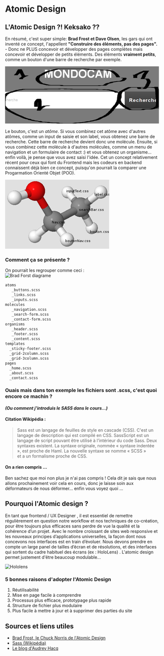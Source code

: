 # Atomic Design

## L'Atomic Design ?! Keksako ??

En résumé, c'est super simple: **Brad Frost et Dave Olsen**, les gars qui ont inventé ce concept, l'appellent **"Construire des éléments, pas des pages".** - Donc ne PLUS concevoir et développer des pages complètes mais concevoir et développer de petits éléments. Des éléments **vraiment petits**, comme un bouton d'une barre de recherche par exemple.

![Barre de recherche](bar.png "atome css")

Le bouton, c'est un *atôme*.  Si vous combinez cet atôme avec d'autres atômes, comme un input de saisie et son label, vous obtenez une barre de recherche. Cette barre de recherche devient donc une molécule. Ensuite, si vous combinez cette molécule à d'autres molécules, comme un menu de navigation et un formulaire de contact :) et vous obtenez un organisme... enfin voilà, je pense que vous avez saisi l'idée. Cet un concept relativement récent pour ceux qui font du Frontend mais les codeurs en backend connaissent déjà bien ce concept, puisqu'on pourrait la comparer une Progarmation Orienté Objet (POO).

![Atome](atome.png "atome css")

### Comment ça se présente ?

On pourrait les regrouper comme ceci :  
![Brad Forst diagrame](http://bradfrost.com/wp-content/uploads/2013/06/atomic-design.png)

    atoms
       _buttons.scss
       _links.scss
       _inputs.scss
    molecules
       _navigation.scss
       _search-form.scss
       _contact-form.scss
    organisms
       _header.scss
       _footer.scss
       _content.scss
    templates
      _sticky-footer.scss
      _grid-2column.scss
      _grid-3column.scss
    pages
      _home.scss
      _about.scss
      _contact.scss


### Ouais mais dans ton exemple les fichiers sont .scss, c'est quoi encore ce machin ? 

#### *(Ou comment j'introduis le SASS dans le cours...)*
#### Citation Wikipédia : 
> Sass est un langage de feuilles de style en cascade (CSS). C'est un langage de description qui est compilé en CSS.
> SassScript est un langage de script pouvant être utilisé à l’intérieur du code Sass. Deux syntaxes existent. 
> La syntaxe originale, nommée « syntaxe indentée », est proche de Haml. La nouvelle syntaxe se nomme « SCSS »  
> et a un formalisme proche de CSS.

#### On a rien compris ...
Ben sachez que moi non plus je n'ai pas compris ! Cela dit je sais que nous allons prochainement voir cela en cours, donc je laisse soin aux déformateurs de nous déformer... enfin vous voyez quoi ...

## Pourquoi l'Atomic design ?

En tant que frontend / UX Designer , il est essentiel de remettre régulièrement en question notre workflow et nos techniques de co-création, pour être toujours plus efficaces sans perdre de vue la qualité et la cohérence d’un projet.
Avec le nombre croissant de sites web responsive et les nouveaux principes d’applications universelles, la façon dont nous concevons nos interfaces est en train d’évoluer. Nous devons prendre en compte un large panel de tailles d’écran et de résolutions, et des interfaces qui sortent du cadre habituel des écrans (ex : HoloLens) . L'atomic design permet justement d'être beaucoup modulable...

![Hololens](https://www.sns-it.ca/wp-content/uploads/2015/11/microsoft-hololens-release-price.jpg "Hololens")

### 5 bonnes raisons d'adopter l'Atomic Design 
1. Réutilisabilité   
2. Mise en page facile à comprendre
3. Processus plus efficace, prototypage plus rapide
4. Structure de fichier plus modulaire
5. Plus facile à mettre à jour et à supprimer des parties du site

## Sources et liens utiles 
* [Brad Frost, le Chuck Norris de l'Atomic Design ]( http://atomicdesign.bradfrost.com/foreword/  "Brad Frost")
* [Sass (Wikipédia)]( https://fr.wikipedia.org/wiki/Sass_(langage) "SASS")
* [Le blog d'Audrey Hacq]( https://medium.com/@audreyhacq/l-atomic-design-une-m%C3%A9thode-de-co-creation-prometteuse-bd9d5fc2b2ad "Blog in french")
